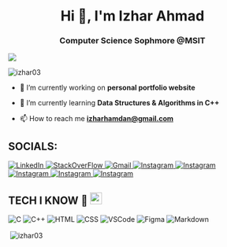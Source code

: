 <h1 align="center">Hi 👋, I'm Izhar Ahmad</h1>
<h3 align="center">Computer Science Sophmore @MSIT</h3>
<a href="https://github.com/DenverCoder1/readme-typing-svg"><img src="https://readme-typing-svg.herokuapp.com?&font=IBM+Plex+Sans&color=abcdef&size=20&lines=Welcome+to+my+GitHub+Profile!;I'm+a+Computer+Science+Student;I+like+working+on+algorithms." /></a>




<p align="left"> <img src="https://komarev.com/ghpvc/?username=izhar03&label=Profile%20views&color=0e75b6&style=flat" alt="izhar03" /> </p>

- 🔭 I’m currently working on **personal portfolio website**

- 🌱 I’m currently learning **Data Structures & Algorithms in C++**

- 📫 How to reach me **izharhamdan@gmail.com**

<h2>SOCIALS:</h2>
<a href="https://www.linkedin.com/in/i-izhar03/" target="_blank">
    <img alt="LinkedIn" src="https://img.shields.io/badge/LinkedIn-0077B5?style=for-the-badge&logo=linkedin&logoColor=white">
</a>
<a href="https://stackoverflow.com/users/13734944/izhar-ahmad" target="_blank">
    <img alt="StackOverFlow" src="https://img.shields.io/badge/Stack_Overflow-FE7A16?style=for-the-badge&logo=stack-overflow&logoColor=white">
  </a>
 <a href="mailto:izharhamdan@gmail.com" target="_blank" >
    <img alt="Gmail" src="https://img.shields.io/badge/Gmail-D14836?style=for-the-badge&logo=gmail&logoColor=white">
  </a>
 <a href="https://www.instagram.com/i_izhar03/" target="_blank">
    <img alt="Instagram" src="https://img.shields.io/badge/Instagram-E4405F?style=for-the-badge&logo=instagram&logoColor=white">
  </a>
 <a href="https://twitter.com/i_izhar03" target="_blank">
    <img alt="Instagram" src="https://img.shields.io/badge/Twitter-1DA1F2?style=for-the-badge&logo=twitter&logoColor=white">
  </a>
 <a href="https://www.codechef.com/users/i_izhar03" target="_blank">
    <img alt="Instagram" src="https://img.shields.io/badge/Codechef-%23B92B27.svg?&style=for-the-badge&logo=Codechef&logoColor=white">
  </a>
 <a href="https://www.hackerrank.com/izharhamdan" target="_blank">
    <img alt="Instagram" src="https://img.shields.io/badge/-Hackerrank-2EC866?style=for-the-badge&logo=HackerRank&logoColor=white">
  </a>
 <a href="https://leetcode.com/izharhamdan/" target="_blank">
    <img alt="Instagram" src="https://img.shields.io/badge/-LeetCode-FFA116?style=for-the-badge&logo=LeetCode&logoColor=black">
  </a>
  
  <h2> TECH I KNOW 🌻 <img src = "https://media2.giphy.com/media/QssGEmpkyEOhBCb7e1/giphy.gif?cid=ecf05e47a0n3gi1bfqntqmob8g9aid1oyj2wr3ds3mg700bl&rid=giphy.gif" width = 24px > </h2>
  
<span><img alt="C" src="https://img.shields.io/badge/C-00599C?style=for-the-badge&logo=c&logoColor=white"></span>
<span><img alt="C++" src="https://img.shields.io/badge/C%2B%2B-00599C?style=for-the-badge&logo=c%2B%2B&logoColor=white"></span>
<span><img alt="HTML" src="https://img.shields.io/badge/HTML5-E34F26?style=for-the-badge&logo=html5&logoColor=white"></span>
<span><img alt="CSS" src="https://img.shields.io/badge/CSS3-1572B6?style=for-the-badge&logo=css3&logoColor=white"></span>
<span><img alt="VSCode" src="https://img.shields.io/badge/VSCode-0078D4?style=for-the-badge&logo=visual%20studio%20code&logoColor=white"></span>
<span><img alt="Figma" src="https://img.shields.io/badge/Figma-F24E1E?style=for-the-badge&logo=figma&logoColor=white"></span>
<span><img alt="Markdown" src="https://img.shields.io/badge/Markdown-000000?style=for-the-badge&logo=markdown&logoColor=white"></span>

<p>&nbsp;<img align="center" src="https://github-readme-stats.vercel.app/api?username=izhar03&show_icons=true&locale=en" alt="izhar03" /></p>




 
 
